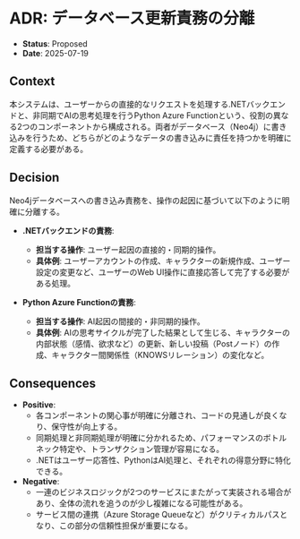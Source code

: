 # ADR: データベース更新責務の分離

- **Status**: Proposed
- **Date**: 2025-07-19

## Context

本システムは、ユーザーからの直接的なリクエストを処理する.NETバックエンドと、非同期でAIの思考処理を行うPython Azure Functionという、役割の異なる2つのコンポーネントから構成される。両者がデータベース（Neo4j）に書き込みを行うため、どちらがどのようなデータの書き込みに責任を持つかを明確に定義する必要がある。

## Decision

Neo4jデータベースへの書き込み責務を、操作の起因に基づいて以下のように明確に分離する。

- **.NETバックエンドの責務**:
    - **担当する操作**: ユーザー起因の直接的・同期的操作。
    - **具体例**: ユーザーアカウントの作成、キャラクターの新規作成、ユーザー設定の変更など、ユーザーのWeb UI操作に直接応答して完了する必要がある処理。

- **Python Azure Functionの責務**:
    - **担当する操作**: AI起因の間接的・非同期的操作。
    - **具体例**: AIの思考サイクルが完了した結果として生じる、キャラクターの内部状態（感情、欲求など）の更新、新しい投稿（Postノード）の作成、キャラクター間関係性（KNOWSリレーション）の変化など。

## Consequences

- **Positive**:
    - 各コンポーネントの関心事が明確に分離され、コードの見通しが良くなり、保守性が向上する。
    - 同期処理と非同期処理が明確に分かれるため、パフォーマンスのボトルネック特定や、トランザクション管理が容易になる。
    - .NETはユーザー応答性、PythonはAI処理と、それぞれの得意分野に特化できる。
- **Negative**:
    - 一連のビジネスロジックが2つのサービスにまたがって実装される場合があり、全体の流れを追うのが少し複雑になる可能性がある。
    - サービス間の連携（Azure Storage Queueなど）がクリティカルパスとなり、この部分の信頼性担保が重要になる。

